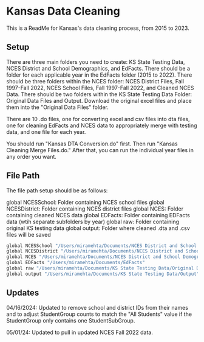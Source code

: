 
# Kansas Data Cleaning

This is a ReadMe for Kansas's data cleaning process, from 2015 to 2023.


## Setup

There are three main folders you need to create: KS State Testing Data, NCES District and School Demographics, and EdFacts.
There should be a folder for each applicable year in the EdFacts folder (2015 to 2022).
There should be three folders within the NCES folder:
NCES District Files, Fall 1997-Fall 2022, NCES School Files, Fall 1997-Fall 2022, and Cleaned NCES Data.
There should be two folders within the KS State Testing Data Folder: Original Data Files and Output.
Download the original excel files and place them into the "Original Data Files" folder. 

There are 10 .do files, one for converting excel and csv files into dta files, one for cleaning EdFacts and NCES data to appropriately merge with testing data, and one file for each year.

You should run "Kansas DTA Conversion.do" first. Then run "Kansas Cleaning Merge Files.do."  After that, you can run the individual year files in any order you want.
    
## File Path

The file path setup should be as follows: 

global NCESSchool: Folder containing NCES school files
global NCESDistrict: Folder containing NCES district files
global NCES: Folder containing cleaned NCES data
global EDFacts: Folder containing EDFacts data (wtih separate subfolders by year)
global raw: Folder containing original KS testing data
global output: Folder where cleaned .dta and .csv files will be saved

```bash
global NCESSchool "/Users/miramehta/Documents/NCES District and School Demographics/NCES School Files, Fall 1997-Fall 2022"
global NCESDistrict "/Users/miramehta/Documents/NCES District and School Demographics/NCES District Files, Fall 1997-Fall 2022"
global NCES "/Users/miramehta/Documents/NCES District and School Demographics/Cleaned NCES Data"
global EDFacts "/Users/miramehta/Documents/EdFacts"
global raw "/Users/miramehta/Documents/KS State Testing Data/Original Data Files"
global output "/Users/miramehta/Documents/KS State Testing Data/Output"
```
## Updates

04/16/2024: Updated to remove school and district IDs from their names and to adjust StudentGroup counts to match the "All Students" value if the StudentGroup only contains one StudentSubGroup.

05/01/24: Updated to pull in updated NCES Fall 2022 data.
